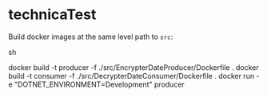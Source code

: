 # technicaTest
Build docker images at the same level path to `src`:


sh

docker build -t producer -f ./src/EncrypterDateProducer/Dockerfile .
docker build -t consumer -f ./src/DecrypterDateConsumer/Dockerfile .
docker run -e "DOTNET_ENVIRONMENT=Development"  producer